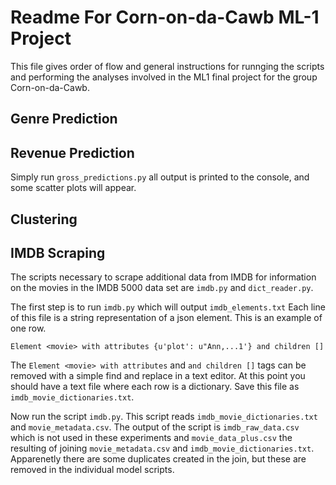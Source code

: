 # Readme For Corn-on-da-Cawb ML-1 Project

This file gives order of flow and general instructions for runnging
the scripts and performing the analyses involved in the ML1 final 
project for the group Corn-on-da-Cawb. 

## Genre Prediction


## Revenue Prediction

Simply run `gross_predictions.py` all output is printed to the console,
and some scatter plots will appear.

## Clustering


## IMDB Scraping

The scripts necessary to scrape additional data from IMDB 
for information on the movies in the IMDB 5000 data set are `imdb.py` 
and `dict_reader.py`. 
 
The first step is to run `imdb.py` which will output `imdb_elements.txt`
Each line of this file is a string representation of a 
json element. This is an example of one row.

`Element <movie> with attributes {u'plot': u"Ann,...1'} and children []`

The `Element <movie> with attributes` and `and children []` tags can
be removed with a simple find and replace in a text editor. At this 
point you should have a text file where each row is a dictionary. Save
this file as `imdb_movie_dictionaries.txt`. 

Now run the script `imdb.py`. This script reads 
`imdb_movie_dictionaries.txt` and `movie_metadata.csv`. The output of
the script is `imdb_raw_data.csv` which is not used in these experiments
and `movie_data_plus.csv` the resulting of joining `movie_metadata.csv` 
and `imdb_movie_dictionaries.txt`. Apparenetly there are some duplicates
created in the join, but these are removed in the individual model 
scripts. 



